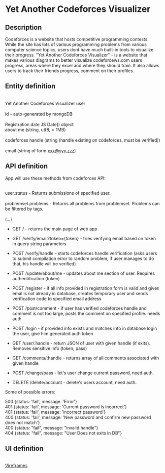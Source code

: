 # Yet Another Codeforces Visualizer

## Description
Codeforces is a website that hosts competitive programming contests. While the site has lots of various programming problems from various computer science topics, users dont have much built-in tools to visualize their progress. "Yet Another Codeforces Visualizer" - is a website that makes various diagrams to better visualize codeforcews.com users progress, areas where they excel and where they should train. It also allows users to track their friends progress, comment on their profiles.  

## Entity definition
<br> Yet Another Codeforces Visualizer user  
<br> id - auto-generated by mongoDB  
<br> Registration date  JS Date() object
<br> about me (string, utf8, < 1MB)  
<br> codeforces handle (string (handle existing on codeforces, must be verified))  
<br> email (string of form xxx@yyy.zzz)  

## API definition
App will use these methods from codeforces API:  
  
<br> user.status - Returns submissions of specified user.  
<br> problemset.problems - Returns all problems from problemset. Problems can be filtered by tags.  
<br> (...)  


 - GET / - returns the main page of web app  
 - GET /verify/email?token={token} - tries verifying email based on token in query string parameters  

 - POST /verify/handle - starts codeforces handle verification (asks users to submit compilation error to random problem, if user manages to do that, his handle will be verified)  

 - POST /update/about/me - updates about me section of user. Requires authentification (token)  
 
 - POST /register - if all info provided in registration form is valid and given emal is not already in database, creates temporary user and sends verification code to specified email address  

 - POST /post/comment - if user has verified codeforces handle and comment is not too large, posts the comment on specified profile. needs auth.    

 - POST /login - if provided info exists and matches info in database login the user, give him generated auth token  

 - GET /user/:handle - return JSON of user with given handle (if exits). Removes sensitive info (token, pass)  

 - GET /comments/:handle - returns array of all comments associated with given handle  

 - POST /change/pass - let's user change current password, need auth.  

 - DELETE /delete/account - delete's users account, need auth.  

Some of possible errors:  

 500 {status: 'fail', message: 'Error'}  
 401 {status: 'fail', message: 'Current password is incorrect'}  
 401 {status: 'fail', message: 'incorrect password'}  
 400 {status: 'fail', message: 'New password and confirm new password does not match'}  
 400 {status: "fail", message: "invalid handle"}  
 404 {status: "fail", message: "User Does not exits in DB"}  

## UI definition
<br><a href="https://wireframe.cc/6QxSlU">Vireframes</a>
